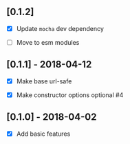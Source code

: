 [0.1.2]
-------
- [x] Update `mocha` dev dependency
- [ ] Move to esm modules


[0.1.1] - 2018-04-12
--------------------
- [x] Make base url-safe
- [x] Make constructor options optional #4


[0.1.0] - 2018-04-02
--------------------
- [x] Add basic features
